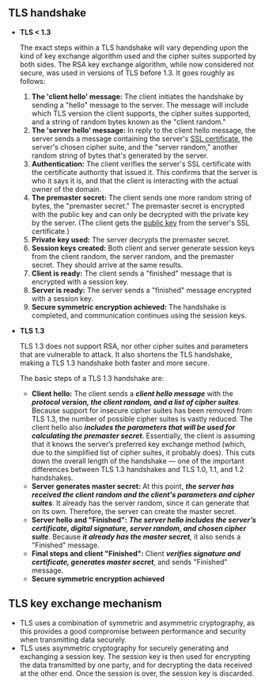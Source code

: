 ## TLS handshake

-   **TLS < 1.3**
    
    The exact steps within a TLS handshake will vary depending upon the kind of key exchange algorithm used and the cipher suites supported by both sides. The RSA key exchange algorithm, while now considered not secure, was used in versions of TLS before 1.3. It goes roughly as follows:
    
    1. **The 'client hello' message:** The client initiates the handshake by sending a "hello" message to the server. The message will include which TLS version the client supports, the cipher suites supported, and a string of random bytes known as the "client random."
    2. **The 'server hello' message:** In reply to the client hello message, the server sends a message containing the server's [SSL certificate](https://www.cloudflare.com/learning/ssl/what-is-an-ssl-certificate/), the server's chosen cipher suite, and the "server random," another random string of bytes that's generated by the server.
    3. **Authentication:** The client verifies the server's SSL certificate with the certificate authority that issued it. This confirms that the server is who it says it is, and that the client is interacting with the actual owner of the domain.
    4. **The premaster secret:** The client sends one more random string of bytes, the "premaster secret." The premaster secret is encrypted with the public key and can only be decrypted with the private key by the server. (The client gets the [public key](https://www.cloudflare.com/learning/ssl/how-does-public-key-encryption-work/) from the server's SSL certificate.)
    5. **Private key used:** The server decrypts the premaster secret.
    6. **Session keys created:** Both client and server generate session keys from the client random, the server random, and the premaster secret. They should arrive at the same results.
    7. **Client is ready:** The client sends a "finished" message that is encrypted with a session key.
    8. **Server is ready:** The server sends a "finished" message encrypted with a session key.
    9. **Secure symmetric encryption achieved:** The handshake is completed, and communication continues using the session keys.
-   **TLS 1.3**
    
    TLS 1.3 does not support RSA, nor other cipher suites and parameters that are vulnerable to attack. It also shortens the TLS handshake, making a TLS 1.3 handshake both faster and more secure.
    
    The basic steps of a TLS 1.3 handshake are:
    
    - **Client hello:** The client sends a ***client hello message*** with the ***protocol version, the client random, and a list of cipher suites***. Because support for insecure cipher suites has been removed from TLS 1.3, the number of possible cipher suites is vastly reduced. The client hello also ***includes the parameters that will be used for calculating the premaster secret***. Essentially, the client is assuming that it knows the server’s preferred key exchange method (which, due to the simplified list of cipher suites, it probably does). This cuts down the overall length of the handshake — one of the important differences between TLS 1.3 handshakes and TLS 1.0, 1.1, and 1.2 handshakes.
    - **Server generates master secret:** At this point, ***the server has received the client random and the client's parameters and cipher suites***. It already has the server random, since it can generate that on its own. Therefore, the server can create the master secret.
    - **Server hello and "Finished":** ***The server hello includes the server’s certificate, digital signature, server random, and chosen cipher suite***. Because ***it already has the master secret***, it also sends a "Finished" message.
    - **Final steps and client "Finished":** Client ***verifies signature and certificate, generates master secret***, and sends "Finished" message.
    - **Secure symmetric encryption achieved**

## TLS key exchange mechanism
-   TLS uses a combination of symmetric and asymmetric cryptography, as this provides a good compromise between performance and security when transmitting data securely.
-   TLS uses asymmetric cryptography for securely generating and exchanging a session key. The session key is then used for encrypting the data transmitted by one party, and for decrypting the data received at the other end. Once the session is over, the session key is discarded.
